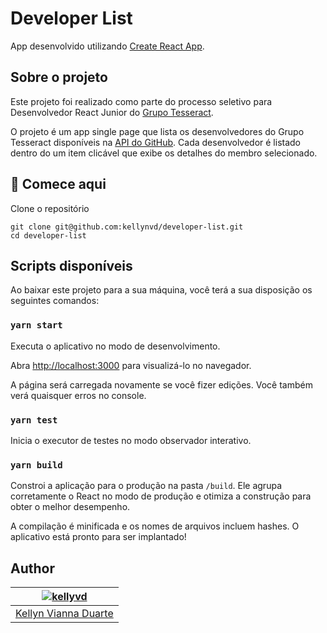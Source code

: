 # Developer List

App desenvolvido utilizando [Create React App](https://github.com/facebook/create-react-app).

## Sobre o projeto

Este projeto foi realizado como parte do processo seletivo para Desenvolvedor React Junior do [Grupo Tesseract](https://www.grupotesseract.com.br/).

O projeto é um app single page que lista os desenvolvedores do Grupo Tesseract disponíveis na [API do GitHub](https://developer.github.com/v3/). Cada desenvolvedor é listado dentro do um item clicável que exibe os detalhes do membro selecionado.

## 🚀 Comece aqui

 Clone o repositório

    git clone git@github.com:kellynvd/developer-list.git
    cd developer-list

## Scripts disponíveis

 Ao baixar este projeto para a sua máquina, você terá a sua disposição os seguintes comandos:

### `yarn start`

  Executa o aplicativo no modo de desenvolvimento.

  Abra [http://localhost:3000](http://localhost:3000) para visualizá-lo no navegador.

  A página será carregada novamente se você fizer edições. Você também verá quaisquer erros no console.

### `yarn test`

Inicia o executor de testes no modo observador interativo.

### `yarn build`

Constroi a aplicação para o produção na pasta `/build`.
Ele agrupa corretamente o React no modo de produção e otimiza a construção para obter o melhor desempenho.

A compilação é minificada e os nomes de arquivos incluem hashes.
O aplicativo está pronto para ser implantado!

## Author

| [![kellyvd](https://miro.medium.com/fit/c/256/256/2*nb4eUM0EqjnyDcWo-7aY0g.jpeg)](hhttps://www.linkedin.com/in/kellynvd/ "Kellyn Duarte") |
| ----------------------------------------------------------------------------------------------------------------------------------------------- |
| [Kellyn Vianna Duarte](https://www.linkedin.com/in/kellynvd/)                                                                                                |

